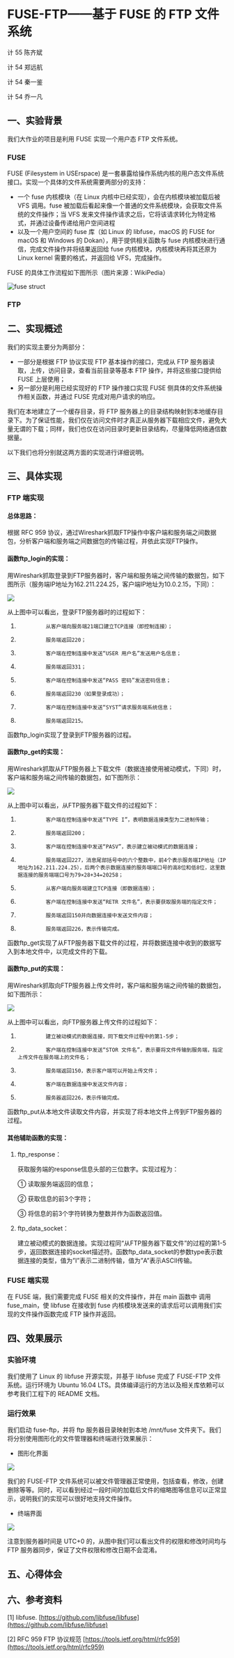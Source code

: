 FUSE-FTP——基于 FUSE 的 FTP 文件系统
=======

计 55 陈齐斌

计 54 郑远航

计 54 秦一鉴

计 54 乔一凡



## 一、实验背景

我们大作业的项目是利用 FUSE 实现一个用户态 FTP 文件系统。

### FUSE

FUSE (Filesystem in USErspace) 是一套暴露给操作系统内核的用户态文件系统接口。实现一个具体的文件系统需要两部分的支持：

* 一个 fuse 内核模块（在 Linux 内核中已经实现），会在内核模块被加载后被 VFS 调用。fuse 被加载后看起来像一个普通的文件系统模块，会获取文件系统的文件操作；当 VFS 发来文件操作请求之后，它将该请求转化为特定格式，并通过设备传递给用户空间进程
* 以及一个用户空间的 fuse 库（如 Linux 的 libfuse，macOS 的 FUSE for macOS 和 Windows 的 Dokan），用于提供相关函数与 fuse 内核模块进行通信，完成文件操作并将结果返回给 fuse 内核模块，内核模块再将其还原为 Linux kernel 需要的格式，并返回给 VFS，完成操作。

FUSE 的具体工作流程如下图所示（图片来源：WikiPedia）

![fuse struct](https://ws4.sinaimg.cn/large/006tKfTcly1fs7b6dmae6j30d009ggm5.jpg)

### FTP



## 二、实现概述

我们的实现主要分为两部分：

* 一部分是根据 FTP 协议实现 FTP 基本操作的接口，完成从 FTP 服务器读取，上传，访问目录，查看当前目录等基本 FTP 操作，并将这些接口提供给 FUSE 上层使用；
* 另一部分是利用已经实现好的 FTP 操作接口实现 FUSE 侧具体的文件系统操作相关函数，并通过 FUSE 完成对用户请求的响应。

我们在本地建立了一个缓存目录，将 FTP 服务器上的目录结构映射到本地缓存目录下。为了保证性能，我们仅在访问文件时才真正从服务器下载相应文件，避免大量无谓的下载；同样，我们也仅在访问目录时更新目录结构，尽量降低网络通信数据量。

以下我们也将分别就这两方面的实现进行详细说明。

## 三、具体实现

### FTP 端实现

#### 总体思路：

根据 RFC 959 协议，通过Wireshark抓取FTP操作中客户端和服务端之间数据包，分析客户端和服务端之间数据包的传输过程，并依此实现FTP操作。 

#### 函数ftp_login的实现：

用Wireshark抓取登录到FTP服务器时，客户端和服务端之间传输的数据包，如下图所示（服务端IP地址为162.211.224.25，客户端IP地址为10.0.2.15，下同）：

![](https://ws3.sinaimg.cn/large/006tKfTcly1fs7b8vtq12j31c20denck.jpg)

从上图中可以看出，登录FTP服务器时的过程如下：

1.              从客户端向服务端21端口建立TCP连接（即控制连接）；

2.              服务端返回220；

3.              客户端在控制连接中发送“USER 用户名”发送用户名信息；

4.              服务端返回331；

5.              客户端在控制连接中发送“PASS 密码”发送密码信息；

6.              服务端返回230（如果登录成功）；

7.              客户端在控制连接中发送“SYST”请求服务端系统信息；

8.              服务端返回215。

函数ftp_login实现了登录到FTP服务器的过程。

#### 函数ftp_get的实现：

用Wireshark抓取从FTP服务器上下载文件（数据连接使用被动模式，下同）时，客户端和服务端之间传输的数据包，如下图所示：

![](https://ws2.sinaimg.cn/large/006tKfTcly1fs7baa9s8oj31c20etqis.jpg)

从上图中可以看出，从FTP服务器下载文件的过程如下：

1.              客户端在控制连接中发送“TYPE I”，表明数据连接类型为二进制传输；

2.              服务端返回200；

3.              客户端在控制连接中发送“PASV”，表示建立被动模式的数据连接；

4.              服务端返回227，消息尾部括号中的六个整数中，前4个表示服务端IP地址（IP地址为162.211.224.25），后两个表示数据连接的服务端端口号的高8位和低8位，这里数据连接的服务端端口号为79×28+34=20258；
5.              从客户端向服务端建立TCP连接（即数据连接）；
6.              客户端在控制连接中发送“RETR 文件名”，表示要获取服务端的指定文件；
7.              服务端返回150并向数据连接中发送文件内容；
8.              服务端返回226，表示传输完成。

函数ftp_get实现了从FTP服务器下载文件的过程，并将数据连接中收到的数据写入到本地文件中，以完成文件的下载。

#### 函数ftp_put的实现：

用Wireshark抓取向FTP服务器上传文件时，客户端和服务端之间传输的数据包，如下图所示：

![](https://ws3.sinaimg.cn/large/006tKfTcly1fs7bcyxid6j31c20glqng.jpg)

从上图中可以看出，向FTP服务器上传文件的过程如下：

1.              建立被动模式的数据连接，同下载文件过程中的第1-5步；

2.              客户端在控制连接中发送“STOR 文件名”，表示要将文件传输到服务端，指定上传文件在服务端上的文件名；

3.              服务端返回150，表示客户端可以开始上传文件；

4.              客户端在数据连接中发送文件内容；

5.              服务器返回226，表示传输完成。

函数ftp_put从本地文件读取文件内容，并实现了将本地文件上传到FTP服务器的过程。

#### 其他辅助函数的实现：

1. ftp_response：

   获取服务端的response信息头部的三位数字。实现过程为：

   ① 读取服务端返回的信息；

   ② 获取信息的前3个字符；

   ③ 将信息的前3个字符转换为整数并作为函数返回值。

2. ftp_data_socket：

   建立被动模式的数据连接。实现过程同“从FTP服务器下载文件”的过程的第1-5步，返回数据连接的socket描述符。函数ftp­_data_socket的参数type表示数据连接的类型，值为”I”表示二进制传输，值为”A”表示ASCII传输。



### FUSE 端实现

在 FUSE 端，我们需要完成 FUSE 相关的文件操作，并在 main 函数中 调用 fuse_main，使 libfuse 在接收到 fuse 内核模块发送来的请求后可以调用我们实现的文件操作函数完成 FTP 操作并返回。



## 四、效果展示

### 实验环境

我们使用了 Linux 的 libfuse 开源实现，并基于 libfuse 完成了 FUSE-FTP 文件系统。运行环境为 Ubuntu 16.04 LTS。具体编译运行的方法以及相关库依赖可以参考我们工程下的 README 文档。

### 运行效果

我们启动 fuse-ftp，并将 ftp 服务器目录映射到本地 /mnt/fuse 文件夹下。我们将分别使用图形化的文件管理器和终端进行效果展示：

* 图形化界面

![](https://ws1.sinaimg.cn/large/006tKfTcly1fs7cnr245bj30ol0g0tah.jpg)

我们的 FUSE-FTP 文件系统可以被文件管理器正常使用，包括查看，修改，创建删除等等。同时，可以看到经过一段时间的加载后文件的缩略图等信息可以正常显示，说明我们的实现可以很好地支持文件操作。

* 终端界面

![](https://ws2.sinaimg.cn/large/006tKfTcly1fs7cu4bqigj30j609l79o.jpg)

注意到服务器时间是 UTC+0 的，从图中我们可以看出文件的权限和修改时间均与 FTP 服务器同步，保证了文件权限和修改日期不会混淆。

## 五、心得体会



## 六、参考资料

[1] libfuse. [https://github.com/libfuse/libfuse](https://github.com/libfuse/libfuse)

[2] RFC 959 FTP 协议规范 [https://tools.ietf.org/html/rfc959](https://tools.ietf.org/html/rfc959)